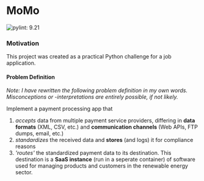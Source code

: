 # MoMo 

![pylint: 9.21](https://img.shields.io/badge/pylint-9.21-green.svg)

### Motivation
This project was created as a practical Python challenge for a job application.

#### Problem Definition

*Note: I have rewritten the following problem definition in my own words. Misconceptions or -interpretations are entirely possible, if not likely.*

Implement a payment processing app that 

1. *accepts* data from multiple payment service providers, differing in **data formats** (XML, CSV, etc.) and **communication channels** (Web APIs, FTP dumps, email, etc.)
2. *standardizes* the received data and **stores** (and logs) it for compliance reasons
3. *'routes'* the standardized payment data to its destination. This destination is a **SaaS instance** (run in a seperate container) of software used for managing products and customers in the renewable energy sector.
